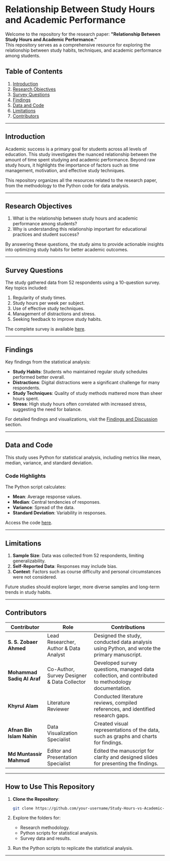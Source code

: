# **Relationship Between Study Hours and Academic Performance**  

Welcome to the repository for the research paper: **"Relationship Between Study Hours and Academic Performance."**  
This repository serves as a comprehensive resource for exploring the relationship between study habits, techniques, and academic performance among students.  

## **Table of Contents**  
1. [Introduction](#introduction)  
2. [Research Objectives](#research-objectives)  
3. [Survey Questions](#survey-questions)  
4. [Findings](#findings)  
5. [Data and Code](#data-and-code)  
6. [Limitations](#limitations)  
7. [Contributors](#contributors)  

---

## **Introduction**  

Academic success is a primary goal for students across all levels of education. This study investigates the nuanced relationship between the amount of time spent studying and academic performance. Beyond raw study hours, it highlights the importance of factors such as time management, motivation, and effective study techniques.  

This repository organizes all the resources related to the research paper, from the methodology to the Python code for data analysis.  

---

## **Research Objectives**  

1. What is the relationship between study hours and academic performance among students?  
2. Why is understanding this relationship important for educational practices and student success?  

By answering these questions, the study aims to provide actionable insights into optimizing study habits for better academic outcomes.  

---

## **Survey Questions**  

The study gathered data from 52 respondents using a 10-question survey. Key topics included:  
1. Regularity of study times.  
2. Study hours per week per subject.  
3. Use of effective study techniques.  
4. Management of distractions and stress.  
5. Seeking feedback to improve study habits.  

The complete survey is available [here](./3_Methodology/Survey_Questions.md).  

---

## **Findings**  

Key findings from the statistical analysis:  
- **Study Habits**: Students who maintained regular study schedules performed better overall.  
- **Distractions**: Digital distractions were a significant challenge for many respondents.  
- **Study Techniques**: Quality of study methods mattered more than sheer hours spent.  
- **Stress**: High study hours often correlated with increased stress, suggesting the need for balance.  

For detailed findings and visualizations, visit the [Findings and Discussion](./5_Findings_and_Discussion/Findings.md) section.  

---

## **Data and Code**  

This study uses Python for statistical analysis, including metrics like mean, median, variance, and standard deviation.  

### **Code Highlights**  
The Python script calculates:  
- **Mean**: Average response values.  
- **Median**: Central tendencies of responses.  
- **Variance**: Spread of the data.  
- **Standard Deviation**: Variability in responses.  

Access the code [here](./4_Data_and_Code/statistics_analysis.py).  

---

## **Limitations**  

1. **Sample Size**: Data was collected from 52 respondents, limiting generalizability.  
2. **Self-Reported Data**: Responses may include bias.  
3. **Context**: Factors such as course difficulty and personal circumstances were not considered.  

Future studies should explore larger, more diverse samples and long-term trends in study habits.  

---

## **Contributors**  


| **Contributor**             | **Role**                                | **Contributions**                                                                                  |  
|------------------------------|-----------------------------------------|----------------------------------------------------------------------------------------------------|  
| **S. S. Zobaer Ahmed**      | Lead Researcher, Author & Data Analyst          | Designed the study, conducted data analysis using Python, and wrote the primary manuscript.       |  
| **Mohammad Sadiq Al Araf**  | Co-Author, Survey Designer & Data Collector        | Developed survey questions, managed data collection, and contributed to methodology documentation.|  
| **Khyrul Alam**             | Literature Reviewer                    | Conducted literature reviews, compiled references, and identified research gaps.                  |  
| **Afnan Bin Islam Nahin**   | Data Visualization Specialist           | Created visual representations of the data, such as graphs and charts for findings.               |  
| **Md Muntassir Mahmud**     | Editor and Presentation Specialist      | Edited the manuscript for clarity and designed slides for presenting the findings.                |  



---

## **How to Use This Repository**  

1. **Clone the Repository**:  
   ```bash  
   git clone https://github.com/your-username/Study-Hours-vs-Academic-Performance.git  
   ```  
2. Explore the folders for:  
   - Research methodology.  
   - Python scripts for statistical analysis.  
   - Survey data and results.  

3. Run the Python scripts to replicate the statistical analysis.  

---

